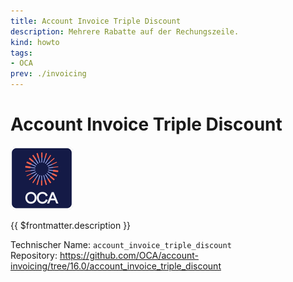 ```yaml
---
title: Account Invoice Triple Discount
description: Mehrere Rabatte auf der Rechungszeile.
kind: howto
tags:
- OCA
prev: ./invoicing
---
```

# Account Invoice Triple Discount
![icon_oca_app](attachments/icon_oca_app.png)

{{ $frontmatter.description }}

Technischer Name: `account_invoice_triple_discount`\
Repository: <https://github.com/OCA/account-invoicing/tree/16.0/account_invoice_triple_discount>
